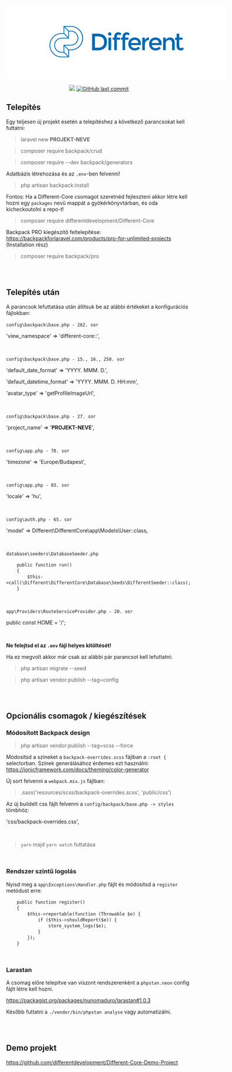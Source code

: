 <p align="center">
    <a href="https://different.hu/" title="different.hu"><img src="https://raw.githubusercontent.com/differentdevelopment/Different-Core/main/assets/img/different-logo.png" style="max-width: 600px"></a>
<p>
  
<p align="center">
    <a href="https://packagist.org/packages/differentdevelopment/Different-Core" title="Latest Version on Packagist"><img src="https://img.shields.io/packagist/v/differentdevelopment/Different-Core.svg?style=flat-square"></a>
    <a href="https://github.com/differentdevelopment/Different-Core/commits/main" title="Last commit"><img alt="GitHub last commit" src="https://img.shields.io/github/last-commit/differentdevelopment/Different-Core"></a>
</p>

## Telepítés

  

Egy teljesen új projekt esetén a telepítéshez a következő parancsokat kell futtatni:

  

> laravel new **PROJEKT-NEVE**  <br  />

> composer require backpack/crud<br  />

> composer require --dev backpack/generators <br  />

Adatbázis létrehozása és az `.env`-ben felvenni!

> php artisan backpack:install <br  />

Fontos: Ha a Different-Core csomagot szeretnéd fejleszteni akkor létre kell hozni egy `packages` nevű mappát a gyökérkönyvtárban, és oda kicheckoutolni a repo-t!

> composer require differentdevelopment/Different-Core <br  />

Backpack PRO kiegészítő feltelepítése: https://backpackforlaravel.com/products/pro-for-unlimited-projects (Installation rész)

> composer require backpack/pro <br  />

<br  />
<br  />

## Telepítés után

A parancsok lefuttatása után állítsuk be az alábbi értékeket a konfigurációs fájlokban:

  

`config\backpack\base.php - 262. sor`<br  />

'view_namespace' => 'different-core::',<br  />

<br  />

`config\backpack\base.php - 15., 16., 250. sor `<br  />

'default_date_format' => 'YYYY. MMM. D.',<br  />

'default_datetime_format' => 'YYYY. MMM. D. HH:mm',<br  />

'avatar_type' => 'getProfileImageUrl',<br  />

<br  />

`config\backpack\base.php - 27. sor`<br  />

'project_name' => '**PROJEKT-NEVE**',<br  />

<br  />

`config\app.php - 70. sor`<br  />

'timezone' => 'Europe/Budapest',<br  />

<br  />

`config\app.php - 83. sor`<br  />

'locale' => 'hu',<br  />

<br  />

`config\auth.php - 65. sor`<br  />

'model' => Different\DifferentCore\app\Models\User::class,<br  />

<br  />

`database\seeders\DatabaseSeeder.php`<br  />

```
    public function run()
    {
        $this->call(\Different\DifferentCore\Database\Seeds\DifferentSeeder::class);
    }
```

<br  />

`app\Providers\RouteServiceProvider.php - 20. sor`<br  />

public const HOME = '/';<br  />

<br  />

**Ne felejtsd el az `.env` fájl helyes kitöltését!**

  

Ha ez megvolt akkor már csak az alábbi pár parancsot kell lefuttatni:

  

> php artisan migrate --seed<br  />

> php artisan vendor:publish --tag=config<br  />

<br  />
<br  />

## Opcionális csomagok / kiegészítések<br />

### Módosított Backpack design<br />

> php artisan vendor:publish --tag=scss --force

Módosítsd a színeket a `backpack-overrides.scss` fájlban a `:root {` selectorban. Színek generálásához érdemes ezt használni: https://ionicframework.com/docs/theming/color-generator

Új sort felvenni a `webpack.mix.js` fájlban:<br />
> .sass('resources/scss/backpack-overrides.scss', 'public/css')

Az új buildelt css fájlt felvenni a `config/backpack/base.php -> styles` tömbhöz:<br />

'css/backpack-overrides.css',

<br  />

> `yarn` majd `yarn watch` futtatása
> 
<br  />

### Rendszer szintű logolás<br  />

Nyisd meg a `app\Exceptions\Handler.php` fájlt és módosítsd a `register` metódust erre:
```
    public function register()
    {
        $this->reportable(function (Throwable $e) {
            if ($this->shouldReport($e)) {
                store_system_logs($e);
            }
        });
    }
```

<br  />

### Larastan<br />

A csomag előre telepítve van viszont rendszerenként a `phpstan.neon` config fájlt létre kell hozni.<br  />

https://packagist.org/packages/nunomaduro/larastan#1.0.3<br/>

Később futtatni a `./vendor/bin/phpstan analyse` vagy automatizálni.<br/>

<br />
<br />

## Demo projekt<br />

https://github.com/differentdevelopment/Different-Core-Demo-Project
